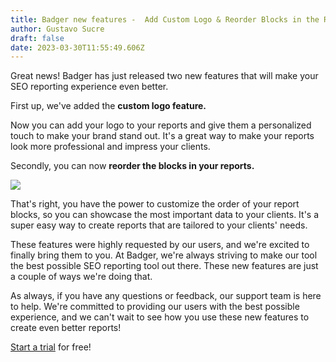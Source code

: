```yaml
---
title: Badger new features -  Add Custom Logo & Reorder Blocks in the Reports
author: Gustavo Sucre
draft: false
date: 2023-03-30T11:55:49.606Z
---
```

Great news! Badger has just released two new features that will make your SEO reporting experience even better.

First up, we've added the **custom logo feature.** 

Now you can add your logo to your reports and give them a personalized touch to make your brand stand out. It's a great way to make your reports look more professional and impress your clients.

Secondly, you can now **reorder the blocks in your reports.** 

![](/img/updates/reorder-blocks.png)

That's right, you have the power to customize the order of your report blocks, so you can showcase the most important data to your clients. It's a super easy way to create reports that are tailored to your clients' needs.

These features were highly requested by our users, and we're excited to finally bring them to you. At Badger, we're always striving to make our tool the best possible SEO reporting tool out there. These new features are just a couple of ways we're doing that.

As always, if you have any questions or feedback, our support team is here to help. We're committed to providing our users with the best possible experience, and we can't wait to see how you use these new features to create even better reports!

[Start a trial](https://app.getbadger.io/) for free!